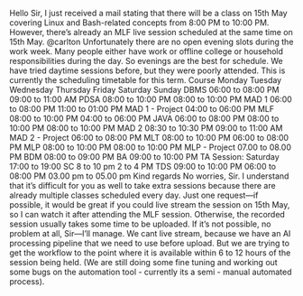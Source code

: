 Hello Sir, I just received a mail stating that there will be a class on 15th May covering Linux and Bash-related concepts from 8:00 PM to 10:00 PM. However, there’s already an MLF live session scheduled at the same time on 15th May. @carlton
Unfortunately there are no open evening slots during the work week. Many people either have work or offline college or household responsibilities during the day. So evenings are the best for schedule. We have tried daytime sessions before, but they were poorly attended. This is currently the scheduling timetable for this term. Course Monday Tuesday Wednesday Thursday Friday Saturday Sunday DBMS 06:00 to 08:00 PM 09:00 to 11:00 AM PDSA 08:00 to 10:00 PM 08:00 to 10:00 PM MAD 1 06:00 to 08:00 PM 11:00 to 01:00 PM MAD 1 - Project 04:00 to 06:00 PM MLF 08:00 to 10:00 PM 04:00 to 06:00 PM JAVA 06:00 to 08:00 PM 08:00 to 10:00 PM 08:00 to 10:00 PM MAD 2 08:30 to 10:30 PM 09:00 to 11:00 AM MAD 2 - Project 06:00 to 08:00 PM MLT 08:00 to 10:00 PM 06:00 to 08:00 PM MLP 08:00 to 10:00 PM 08:00 to 10:00 PM MLP - Project 07.00 to 08.00 PM BDM 08:00 to 09:00 PM BA 09:00 to 10:00 PM TA Session: Saturday 17:00 to 19:00 SC 8 to 10 pm 2 to 4 PM TDS 09:00 to 10:00 PM 06:00 to 08:00 PM 03.00 pm to 05.00 pm Kind regards
No worries, Sir. I understand that it’s difficult for you as well to take extra sessions because there are already multiple classes scheduled every day. Just one request—if possible, it would be great if you could live stream the session on 15th May, so I can watch it after attending the MLF session. Otherwise, the recorded session usually takes some time to be uploaded. If it’s not possible, no problem at all, Sir—I’ll manage.
We cant live stream, because we have an AI processing pipeline that we need to use before upload. But we are trying to get the workflow to the point where it is available within 6 to 12 hours of the session being held. (We are still doing some fine tuning and working out some bugs on the automation tool - currently its a semi - manual automated process).
